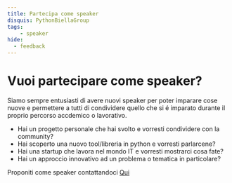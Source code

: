 ```yaml
---
title: Partecipa come speaker
disquis: PythonBiellaGroup
tags:
    - speaker
hide:
  - feedback
---
```


# Vuoi partecipare come speaker?

Siamo sempre entusiasti di avere nuovi speaker per poter imparare cose nuove e permettere a tutti di condividere quello che si é imparato durante il proprio percorso accdemico o lavorativo.

* Hai un progetto personale che hai svolto e vorresti condividere con la community?
* Hai scoperto una nuovo tool/libreria in python e vorresti parlarcene?
* Hai una startup che lavora nel mondo IT e vorresti mostrarci cosa fate?
* Hai un approccio innovativo ad un problema o tematica in particolare?

Proponiti come speaker contattandoci [Qui](https://info.pythonbiellagroup.it/)





